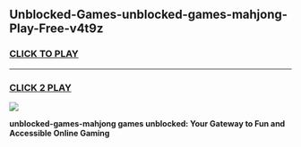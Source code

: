 
## Unblocked-Games-unblocked-games-mahjong-Play-Free-v4t9z
<h3>
<a href="https://premium76.site?title=unblocked-games-mahjong&ref=09A">CLICK TO PLAY</a></h3>
<hr>

<h3>
<a href="https://premium76.site?title=unblocked-games-mahjong&ref=09A">CLICK 2 PLAY</a>
  
</h3>

<a href="https://premium76.site?title=unblocked-games-mahjong&ref=09A"><img src="https://clearcache.store/games.png"></a>


**unblocked-games-mahjong games unblocked: Your Gateway to Fun and Accessible Online Gaming**
